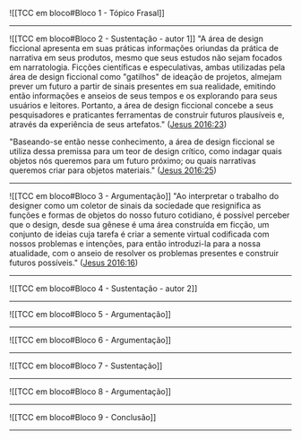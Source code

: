 ![[TCC em bloco#Bloco 1 - Tópico Frasal]]


---
![[TCC em bloco#Bloco 2 - Sustentação - autor 1]]
"A área de design ficcional apresenta em suas práticas informações oriundas da prática de narrativa em seus produtos, mesmo que seus estudos não sejam focados em narratologia. Ficções científicas e especulativas, ambas utilizadas pela área de design ficcional como "gatilhos" de ideação de projetos, almejam prever um futuro a partir de sinais presentes em sua realidade, emitindo então informações e anseios de seus tempos e os explorando para seus usuários e leitores. Portanto, a área de design ficcional concebe a seus pesquisadores e praticantes ferramentas de construir futuros plausíveis e, através da experiência de seus artefatos." ([Jesus 2016:23](zotero://open-pdf/groups/4374086/items/VZ7UH2FW?page=23))

"Baseando-se então nesse conhecimento, a área de design ficcional se utiliza dessa premissa para um teor de design crítico, como indagar quais objetos nós queremos para um futuro próximo; ou quais narrativas queremos criar para objetos materiais." ([Jesus 2016:25](zotero://open-pdf/groups/4374086/items/VZ7UH2FW?page=25))

---
![[TCC em bloco#Bloco 3 - Argumentação]]
"Ao interpretar o trabalho do designer como um coletor de sinais da sociedade que resignifica as funções e formas de objetos do nosso futuro cotidiano, é possível perceber que o design, desde sua gênese é uma área construída em ficção, um conjunto de ideias cuja tarefa é criar a semente virtual codificada com nossos problemas e intenções, para então introduzi-la para a nossa atualidade, com o anseio de resolver os problemas presentes e construir futuros possíveis." ([Jesus 2016:16](zotero://open-pdf/groups/4374086/items/VZ7UH2FW?page=16))

---
![[TCC em bloco#Bloco 4 - Sustentação - autor 2]]


---
![[TCC em bloco#Bloco 5 - Argumentação]]


---
![[TCC em bloco#Bloco 6 - Argumentação]]


---
![[TCC em bloco#Bloco 7 - Sustentação]]


---
![[TCC em bloco#Bloco 8 - Argumentação]]


---
![[TCC em bloco#Bloco 9 - Conclusão]]


---







